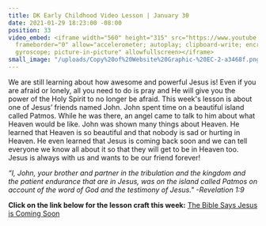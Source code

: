 ```yaml
---
title: DK Early Childhood Video Lesson | January 30
date: 2021-01-29 18:23:00 -08:00
position: 33
video_embed: <iframe width="560" height="315" src="https://www.youtube.com/embed/FoWjvb95wIQ"
  frameborder="0" allow="accelerometer; autoplay; clipboard-write; encrypted-media;
  gyroscope; picture-in-picture" allowfullscreen></iframe>
small_image: "/uploads/Copy%20of%20Website%20Graphic-%20EC-2-a3468f.png"
---
```


We are still learning about how awesome and powerful Jesus is! Even if you are afraid or lonely, all you need to do is pray and He will give you the power of the Holy Spirit to no longer be afraid. This week's lesson is about one of Jesus’ friends named John. John spent time on a beautiful island called Patmos. While he was there, an angel came to talk to him about what Heaven would be like. John was shown many things about Heaven. He learned that Heaven is so beautiful and that nobody is sad or hurting in Heaven. He even learned that Jesus is coming back soon and we can tell everyone we know all about it so that they will get to be in Heaven too. Jesus is always with us and wants to be our friend forever!

*“I, John, your brother and partner in the tribulation and the kingdom and the patient endurance that are in Jesus, was on the island called Patmos on account of the word of God and the testimony of Jesus." -Revelation 1:9*

**Click on the link below for the lesson craft this week:**
[The Bible Says Jesus is Coming Soon](https://drive.google.com/file/d/1Hw7S3n15hnYvZjDA6R8jbGVtNGZiRC00/view?usp=sharing)
